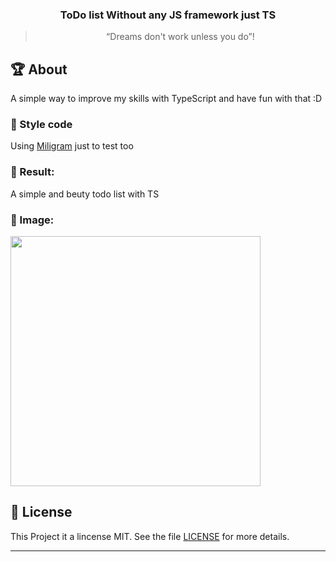 <!-- <h1 align="center">
    <img alt="Henrique Omena" src="./src/assets/logo-omena.png" width="100px" />
</h1> -->

<h3 align="center">
  ToDo list Without any JS framework just TS
</h3>

<blockquote align="center">“Dreams don't work unless you do”!</blockquote>

## :trophy: About

A simple way to improve my skills with TypeScript and have fun with that :D

### :art: Style code

Using [Miligram](https://milligram.io/) just to test too

### :dart: Result:

A simple and beuty todo list with TS

### :open_file_folder: Image:

<img src="./src/assets/apresentation-project.png" height="400">

## :memo: License

This Project it a lincense MIT. See the file [LICENSE](LICENSE.md) for more details.

---

